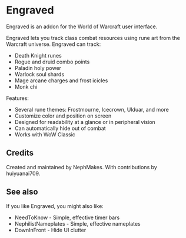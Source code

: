 # Engraved

Engraved is an addon for the World of Warcraft user interface. 

Engraved lets you track class combat resources using rune art from the Warcraft universe. Engraved can track: 

* Death Knight runes
* Rogue and druid combo points
* Paladin holy power
* Warlock soul shards
* Mage arcane charges and frost icicles
* Monk chi

Features: 
* Several rune themes: Frostmourne, Icecrown, Ulduar, and more
* Customize color and position on screen
* Designed for readability at a glance or in peripheral vision
* Can automatically hide out of combat
* Works with WoW Classic


## Credits

Created and maintained by NephMakes. With contributions by huiyuanai709. 


## See also

If you like Engraved, you might also like: 
* NeedToKnow - Simple, effective timer bars
* NephilistNameplates - Simple, effective nameplates
* DownInFront - Hide UI clutter

